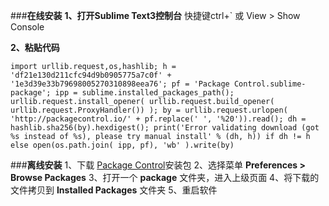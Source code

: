 ###**在线安装**
**1、打开Sublime Text3控制台**
快捷键ctrl+` 或 View > Show Console

**2、粘贴代码**
```
import urllib.request,os,hashlib; h = 'df21e130d211cfc94d9b0905775a7c0f' + '1e3d39e33b79698005270310898eea76'; pf = 'Package Control.sublime-package'; ipp = sublime.installed_packages_path(); urllib.request.install_opener( urllib.request.build_opener( urllib.request.ProxyHandler()) ); by = urllib.request.urlopen( 'http://packagecontrol.io/' + pf.replace(' ', '%20')).read(); dh = hashlib.sha256(by).hexdigest(); print('Error validating download (got %s instead of %s), please try manual install' % (dh, h)) if dh != h else open(os.path.join( ipp, pf), 'wb' ).write(by)
```
###**离线安装**
1、下载 [Package Control](https://packagecontrol.io/Package%20Control.sublime-package)安装包 
2、选择菜单 **Preferences > Browse Packages**
3、打开一个 **package** 文件夹，进入上级页面
4、将下载的文件拷贝到 **Installed Packages** 文件夹
5、重启软件
